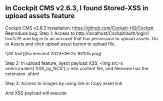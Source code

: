 ## In Cockpit CMS v2.6.3, I found Stored-XSS in upload assets feature
Cockpit CMS v2.6.3
Installation: https://github.com/Cockpit-HQ/Cockpit
Reproduce bug:
Step 1: Access to http://localhost/Cockpit/auth/login?to=%2F and log in to an account that has permission to upload assets. Go to Assets and click upload asset button to upload file.

![Alt text](Screenshot 2023-08-25 161105.png)

Step 2: In upload feature, inject payload XSS: <img src=x onerror=alert('XSS_by_NCS');> into content file, and filename has the extension .shtml
 
Step 3: Access to images by using link in Copy asset link
 
And XSS payload will execute
 
